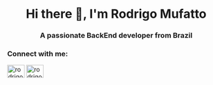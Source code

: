 <h1 align="center">Hi there 👋, I'm Rodrigo Mufatto</h1>
<h3 align="center">A passionate BackEnd developer from Brazil</h3>

<h3 align="left">Connect with me:</h3>
<p align="left">
<a href="https://linkedin.com/in/rodrigo-mufatto" target="blank"><img align="center" src="https://raw.githubusercontent.com/rahuldkjain/github-profile-readme-generator/master/src/images/icons/Social/linked-in-alt.svg" alt="rodrigo-mufatto" height="30" width="40" /></a>
<a href="https://instagram.com/rodrigo_mufatto" target="blank"><img align="center" src="https://raw.githubusercontent.com/rahuldkjain/github-profile-readme-generator/master/src/images/icons/Social/instagram.svg" alt="rodrigo_mufatto" height="30" width="40" /></a>
</p>
